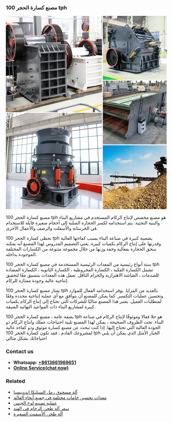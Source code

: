<h3>مصنع كسارة الحجر 100 tph</h3><img src='1701853670.jpg' alt=''><p>مصنع كسارة الحجر 100 tph هو مصنع مخصص لإنتاج الركام المستخدم في مشاريع البناء والبنية التحتية. يتم استخدامه لكسر الحجارة الصلبة إلى أحجام صغيرة قابلة للاستخدام في الخرسانة والأسفلت والرصف والأعمال الأخرى.</p><p>تحظى كسارة الحجر 100 tph بشعبية كبيرة في صناعة البناء بسبب كفاءتها العالية وقدرتها على إنتاج الركام بكميات كبيرة. يعني التصميم المدروس لهذا المصنع أنه يمكنه سحق الحجارة بفعالية وخفة وزنها من خلال مجموعة متنوعة من الكسارات المختلفة الموجودة بداخله.</p><p>ستة أنواع رئيسية من المعدات الرئيسية المستخدمة في مصنع كسارة الحجر 100 tph تشمل الكسارة الفكية ، الكسارة المخروطية ، الكسارة الثانوية ، الكسارة المضادة للصدمات ، الشاشة الاهتزازية والحزام الناقل. تعمل هذه المعدات بتنسيق معًا لتحقيق إنتاجية عالية وجودة ممتازة للركام.</p><p>يمتاز مصنع كسارة الحجر 100 tph بالعديد من المزايا. يوفر استخدامه الفعال للموارد وتحسين عمليات التكسير. كما يمكن للمصنع أن يتوافق مع أي عملية إنتاجية محددة وفقًا لمتطلبات العميل. يعتبر هذا المصنع مثاليًا للشركات التي تحتاج إلى إنتاج الركام بكميات كبيرة لمشاريع البناء ذات المواعيد النهائية الضيقة.</p><p>بصفة عامة ، مصنع كسارة الحجر 100 tph هو حلا فعالا وموثوقًا لإنتاج الركام في صناعة البناء. تحت الظروف الصحيحة ، يمكن لهذا المصنع تلبية احتياجات عملك وانتاج الركام ذو الجودة العالية التي تحتاج إليها. إذا كنت تبحث عن مصنع كسارة موثوق وذو كفاءة عالية لمشروعك القادم ، فقد تكون كسارة الحجر 100 tph الخيار الأمثل الذي يمكن أن يلبي احتياجاتك بشكل مثالي</p><h3>Contact us</h3><ul><li><strong>Whatsapp:&nbsp;<a href="https://wa.me/8613661969651">+8613661969651</a></strong></li><li><a href="https://swt.shibang-china.com/?git&amp;zhl&amp;مصنع كسارة الحجر 100 tph"><strong>Online Service(chat now)</strong></a></li></ul><h3>Related</h3><ul><li><a href='آلة مسحوق رمل السيليكا إندونيسيا.md'>آلة مسحوق رمل السيليكا إندونيسيا</a></li><li><a href='معدات تحسين خامات مختلفة في جميع أنحاء العالم.md'>معدات تحسين خامات مختلفة في جميع أنحاء العالم</a></li><li><a href='عملية تصنيع لوح الجبس.md'>عملية تصنيع لوح الجبس</a></li><li><a href='سعر آلة طحن الرخام في الهند.md'>سعر آلة طحن الرخام في الهند</a></li><li><a href='آلة طحن الأسمنت الصغيرة.md'>آلة طحن الأسمنت الصغيرة</a></li></ul>